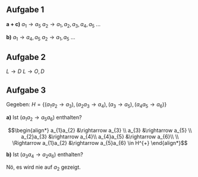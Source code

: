 ## Aufgabe 1
**a + c)**
$a_{1}\rightarrow a_{5}$
$a_{2}\rightarrow a_{1},a_{2},a_{3},a_{4},a_{5}$
...

**b)**
$a_{1}\rightarrow a_{4},a_{5}$
$a_{2}\rightarrow a_{1},a_{5}$
...

## Aufgabe 2

$L \rightarrow D$
$L \rightarrow O,D$

## Aufgabe 3
Gegeben: $H = \{(a_{1}a_{2} \rightarrow a_{3}),(a_{2}a_{3} \rightarrow a_{4}),(a_{3} \rightarrow a_{5}),(a_{4}a_{5} \rightarrow a_{6})\}$

**a)** Ist $(a_{1}a_{2} \rightarrow a_{5}a_{6})$ enthalten?

$$\begin{align*}
a_{1}a_{2} &\rightarrow a_{3} \\
a_{3} &\rightarrow a_{5} \\
a_{2}a_{3} &\rightarrow a_{4}\\
a_{4}a_{5} &\rightarrow a_{6}\\
\\
\Rightarrow a_{1}a_{2} &\rightarrow a_{5}a_{6} \in H^{+}
\end{align*}$$

**b)** Ist $(a_{3}a_{4} \rightarrow a_{2}a_{6})$ enthalten?

Nö, es wird nie auf $a_{2}$ gezeigt.